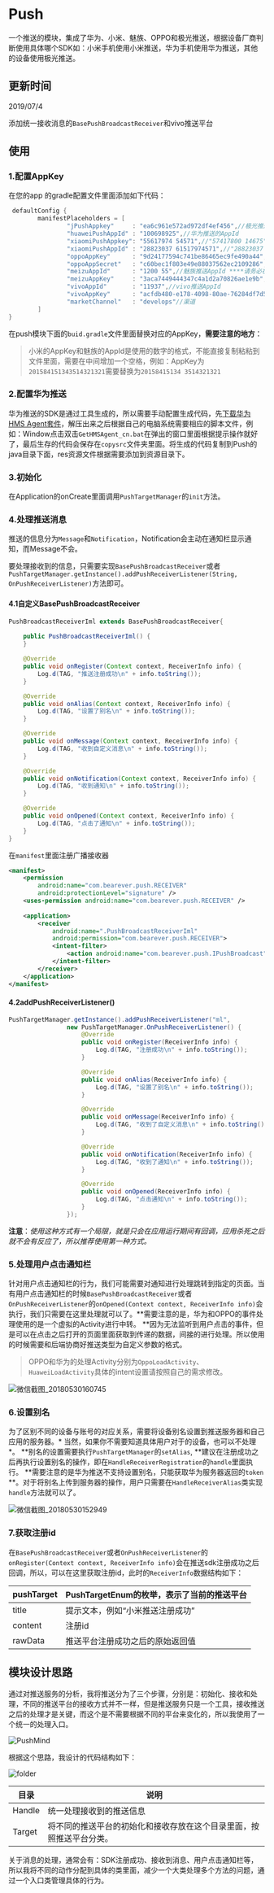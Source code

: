 
# Push

一个推送的模块，集成了华为、小米、魅族、OPPO和极光推送，根据设备厂商判断使用具体哪个SDK如：小米手机使用小米推送，华为手机使用华为推送，其他的设备使用极光推送。

## 更新时间

2019/07/4

添加统一接收消息的`BasePushBroadcastReceiver`和vivo推送平台

## 使用

### 1.配置AppKey

在您的app 的gradle配置文件里面添加如下代码：

```groovy
 defaultConfig {
        manifestPlaceholders = [
                "jPushAppkey"     : "ea6c961e572ad972df4ef456",//极光推送的AppKey
                "huaweiPushAppId" : "100698925",//华为推送的AppId
                "xiaomiPushAppkey": "55617974 54571",//"57417800 14675",//小米推送的AppKey****请务必在数值中间添加一个空格，否则会发生数值变化****
                "xiaomiPushAppId" : "28823037 61517974571",//"28823037 61517800675",//小米推送的AppID****请务必在数值中间添加一个空格，否则会发生数值变化****
                "oppoAppKey"      : "9d24177594c741be86465ec9fe490a44",//OPPO推送的appKey
                "oppoAppSecret"   : "c60bec1f803e49e88037562ec2109286",//OPPO推送的appSecret
                "meizuAppId"      : "1200 55",//魅族推送AppId ****请务必在数值中间添加一个空格，否则会发生数值变化****
                "meizuAppKey"     : "3aca7449444347c4a1d2a70826ae1e9b",//魅族推送AppKey
                "vivoAppId"       : "11937",//vivo推送AppId
                "vivoAppKey"      : "acfdb480-e178-4098-80ae-76284df7d588",//vivo推送AppKey
                "marketChannel"   : "develops"//渠道
        ]
}
```

在push模块下面的`buid.gradle`文件里面替换对应的AppKey，**需要注意的地方**：

> 小米的AppKey和魅族的AppId是使用的数字的格式，不能直接复制粘粘到文件里面，需要在中间增加一个空格，例如：AppKey为`201584151343514321321`需要替换为`20158415134 3514321321`

### 2.配置华为推送

华为推送的SDK是通过工具生成的，所以需要手动配置生成代码，先[下载华为HMS Agent套件](https://obs.cn-north-2.myhwclouds.com/hms-ds-wf/sdk/HMSAgent_2.6.1.302.zip)，解压出来之后根据自己的电脑系统需要相应的脚本文件，例如：Window点击双击`GetHMSAgent_cn.bat`在弹出的窗口里面根据提示操作就好了，最后生存的代码会保存在`copysrc`文件夹里面。将生成的代码复制到Push的java目录下面，res资源文件根据需要添加到资源目录下。

### 3.初始化

在Application的onCreate里面调用`PushTargetManager`的`init`方法。

### 4.处理推送消息

推送的信息分为`Message`和`Notification`，Notification会主动在通知栏显示通知，而Message不会。

要处理接收到的信息，只需要实现`BasePushBroadcastReceiver`或者`PushTargetManager.getInstance().addPushReceiverListener(String, OnPushReceiverListener)`方法即可。

#### 4.1自定义BasePushBroadcastReceiver

```java
PushBroadcastReceiverIml extends BasePushBroadcastReceiver{
    
    public PushBroadcastReceiverIml() {
    }

    @Override
    public void onRegister(Context context, ReceiverInfo info) {
        Log.d(TAG, "推送注册成功\n" + info.toString());
    }

    @Override
    public void onAlias(Context context, ReceiverInfo info) {
        Log.d(TAG, "设置了别名\n" + info.toString());
    }

    @Override
    public void onMessage(Context context, ReceiverInfo info) {
        Log.d(TAG, "收到自定义消息\n" + info.toString());
    }

    @Override
    public void onNotification(Context context, ReceiverInfo info) {
        Log.d(TAG, "收到通知\n" + info.toString());
    }

    @Override
    public void onOpened(Context context, ReceiverInfo info) {
        Log.d(TAG, "点击了通知\n" + info.toString());
    }
}
```

在`manifest`里面注册广播接收器

```xml
<manifest>
	<permission
        android:name="com.bearever.push.RECEIVER"
        android:protectionLevel="signature" />
    <uses-permission android:name="com.bearever.push.RECEIVER" />
    
    <application>
    	<receiver
            android:name=".PushBroadcastReceiverIml"
            android:permission="com.bearever.push.RECEIVER">
            <intent-filter>
                <action android:name="com.bearever.push.IPushBroadcast" />
            </intent-filter>
        </receiver>
    </application>
</manifest>
```

#### 4.2addPushReceiverListener()

```java
PushTargetManager.getInstance().addPushReceiverListener("ml",
                new PushTargetManager.OnPushReceiverListener() {
                    @Override
                    public void onRegister(ReceiverInfo info) {
                        Log.d(TAG, "注册成功\n" + info.toString());
                    }

                    @Override
                    public void onAlias(ReceiverInfo info) {
                        Log.d(TAG, "设置了别名\n" + info.toString());
                    }

                    @Override
                    public void onMessage(ReceiverInfo info) {
                        Log.d(TAG, "收到了自定义消息\n" + info.toString());
                    }

                    @Override
                    public void onNotification(ReceiverInfo info) {
                        Log.d(TAG, "收到了通知\n" + info.toString());
                    }

                    @Override
                    public void onOpened(ReceiverInfo info) {
                        Log.d(TAG, "点击通知\n" + info.toString());
                    }
                });
```

**注意**：*使用这种方式有一个局限，就是只会在应用运行期间有回调，应用杀死之后就不会有反应了，所以推荐使用第一种方式。*

### 5.处理用户点击通知栏

针对用户点击通知栏的行为，我们可能需要对通知进行处理跳转到指定的页面。当有用户点击通知栏的时候`BasePushBroadcastReceiver`或者`OnPushReceiverListener`的`onOpened(Context context, ReceiverInfo info)`会执行，我们只需要在这里处理就可以了。**需要注意的是，华为和OPPO的事件处理使用的是一个虚拟的Activity进行中转。 **因为无法监听到用户点击的事件，但是可以在点击之后打开的页面里面获取到传递的数据，间接的进行处理。所以使用的时候需要和后端协商好推送类型为自定义参数的格式。

> OPPO和华为的处理Activity分别为`OppoLoadActivity`、`HuaweiLoadActivity`具体的intent设置请按照自己的需求修改。

![微信截图_20180530160745](img/微信截图_20180531111009.png)

### 6.设置别名

为了区别不同的设备与账号的对应关系，需要将设备别名设置到推送服务器和自己应用的服务器。* 当然，如果你不需要知道具体用户对于的设备，也可以不处理 *。 **别名的设置需要执行`PushTargetManager`的`setAlias`, **建议在注册成功之后再执行设置别名的操作，即在`HandleReceiverRegistration`的`handle`里面执行。 **需要注意的是华为推送不支持设置别名，只能获取华为服务器返回的`token` **。对于将别名上传到服务器的操作，用户只需要在`HandleReceiverAlias`类实现`handle`方法就可以了。

![微信截图_20180530152949](img/微信截图_20180531111115.png)

### 7.获取注册id

 在`BasePushBroadcastReceiver`或者`OnPushReceiverListener`的`onRegister(Context context, ReceiverInfo info)`会在推送sdk注册成功之后回调，所以，可以在这里获取注册id，此时的`ReceiverInfo`数据结构如下：

| pushTarget | PushTargetEnum的枚举，表示了当前的推送平台 |
| ---------- | ------------------------------------------ |
| title      | 提示文本，例如“小米推送注册成功”           |
| content    | 注册id                                     |
| rawData    | 推送平台注册成功之后的原始返回值           |

## 模块设计思路

通过对推送服务的分析，我将推送分为了三个步骤，分别是：初始化、接收和处理，不同的推送平台的接收方式并不一样，但是推送服务只是一个工具，接收推送之后的处理才是关键，而这个是不需要根据不同的平台来变化的，所以我使用了一个统一的处理入口。

![PushMind](img/PushMind.png)

根据这个思路，我设计的代码结构如下：

![folder](img/folder.png)

| 目录     | 说明                                 |
| ------ | ---------------------------------- |
| Handle | 统一处理接收到的推送信息                       |
| Target | 将不同的推送平台的初始化和接收存放在这个目录里面，按照推送平台分类。 |

关于消息的处理，通常会有：SDK注册成功、接收到消息、用户点击通知栏等，所以我将不同的动作分配到具体的类里面，减少一个大类处理多个方法的问题，通过一个入口类管理具体的行为。